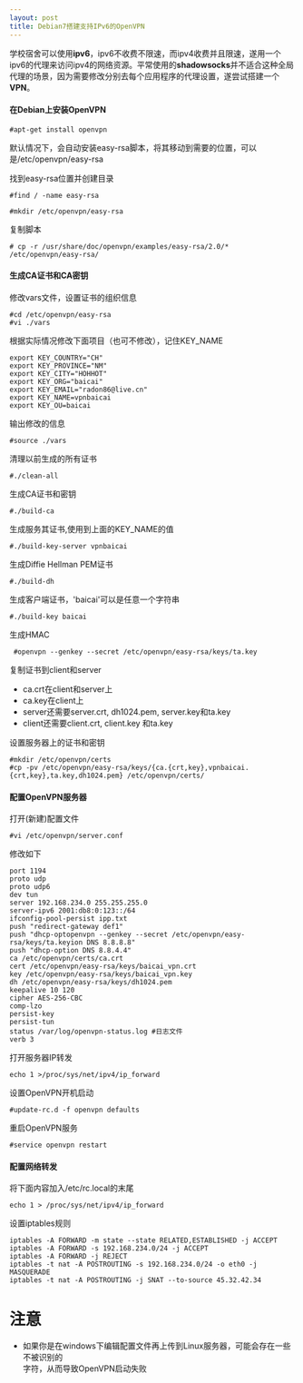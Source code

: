 ```yaml
---
layout: post
title: Debian7搭建支持IPv6的OpenVPN
---
```


学校宿舍可以使用**ipv6**，ipv6不收费不限速，而ipv4收费并且限速，遂用一个ipv6的代理来访问ipv4的网络资源。平常使用的**shadowsocks**并不适合这种全局代理的场景，因为需要修改分别去每个应用程序的代理设置，遂尝试搭建一个**VPN**。



#### 在Debian上安装OpenVPN

 `#apt-get install openvpn`

默认情况下，会自动安装easy-rsa脚本，将其移动到需要的位置，可以是/etc/openvpn/easy-rsa

找到easy-rsa位置并创建目录

`#find / -name easy-rsa` 

`#mkdir /etc/openvpn/easy-rsa  `

复制脚本

`# cp -r /usr/share/doc/openvpn/examples/easy-rsa/2.0/* /etc/openvpn/easy-rsa/`



#### 生成CA证书和CA密钥

修改vars文件，设置证书的组织信息

```
#cd /etc/openvpn/easy-rsa
#vi ./vars
```



根据实际情况修改下面项目（也可不修改），记住KEY_NAME

```
export KEY_COUNTRY="CH"
export KEY_PROVINCE="NM"
export KEY_CITY="HOHHOT"
export KEY_ORG="baicai"
export KEY_EMAIL="radon86@live.cn"
export KEY_NAME=vpnbaicai
export KEY_OU=baicai
```

输出修改的信息

`#source ./vars`

清理以前生成的所有证书

`#./clean-all`

生成CA证书和密钥

`#./build-ca`

生成服务其证书,使用到上面的KEY_NAME的值

`#./build-key-server vpnbaicai`

生成Diffie Hellman PEM证书

`#./build-dh`

生成客户端证书，'baicai'可以是任意一个字符串

`#./build-key baicai`

生成HMAC

` #openvpn --genkey --secret /etc/openvpn/easy-rsa/keys/ta.key`

复制证书到client和server

* ca.crt在client和server上
* ca.key在client上
* server还需要server.crt, dh1024.pem, server.key和ta.key
* client还需要client.crt, client.key 和ta.key

设置服务器上的证书和密钥

```
#mkdir /etc/openvpn/certs
#cp -pv /etc/openvpn/easy-rsa/keys/{ca.{crt,key},vpnbaicai.{crt,key},ta.key,dh1024.pem} /etc/openvpn/certs/
```



#### 配置OpenVPN服务器

打开(新建)配置文件

`#vi /etc/openvpn/server.conf`

修改如下

```
port 1194
proto udp
proto udp6
dev tun
server 192.168.234.0 255.255.255.0
server-ipv6 2001:db8:0:123::/64
ifconfig-pool-persist ipp.txt
push "redirect-gateway def1" 
push "dhcp-optopenvpn --genkey --secret /etc/openvpn/easy-rsa/keys/ta.keyion DNS 8.8.8.8"
push "dhcp-option DNS 8.8.4.4"
ca /etc/openvpn/certs/ca.crt
cert /etc/openvpn/easy-rsa/keys/baicai_vpn.crt
key /etc/openvpn/easy-rsa/keys/baicai_vpn.key
dh /etc/openvpn/easy-rsa/keys/dh1024.pem
keepalive 10 120
cipher AES-256-CBC 
comp-lzo
persist-key
persist-tun
status /var/log/openvpn-status.log #日志文件
verb 3
```

打开服务器IP转发

`echo 1 >/proc/sys/net/ipv4/ip_forward`

设置OpenVPN开机启动

`#update-rc.d -f openvpn defaults`

重启OpenVPN服务

`#service openvpn restart`

#### 配置网络转发

将下面内容加入/etc/rc.local的末尾

```
echo 1 > /proc/sys/net/ipv4/ip_forward
```

设置iptables规则

```
iptables -A FORWARD -m state --state RELATED,ESTABLISHED -j ACCEPT
iptables -A FORWARD -s 192.168.234.0/24 -j ACCEPT
iptables -A FORWARD -j REJECT
iptables -t nat -A POSTROUTING -s 192.168.234.0/24 -o eth0 -j MASQUERADE
iptables -t nat -A POSTROUTING -j SNAT --to-source 45.32.42.34
```





# **注意**
*  如果你是在windows下编辑配置文件再上传到Linux服务器，可能会存在一些不被识别的  
   字符，从而导致OpenVPN启动失败




